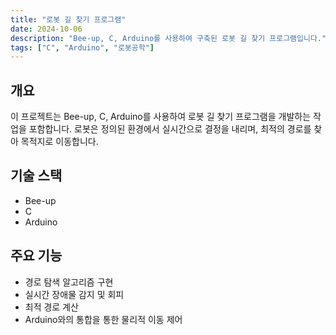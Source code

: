 ```yaml
---
title: "로봇 길 찾기 프로그램"
date: 2024-10-06
description: "Bee-up, C, Arduino를 사용하여 구축된 로봇 길 찾기 프로그램입니다."
tags: ["C", "Arduino", "로봇공학"]
---
```


## 개요
이 프로젝트는 Bee-up, C, Arduino를 사용하여 로봇 길 찾기 프로그램을 개발하는 작업을 포함합니다. 로봇은 정의된 환경에서 실시간으로 결정을 내리며, 최적의 경로를 찾아 목적지로 이동합니다.

## 기술 스택
- Bee-up
- C
- Arduino

## 주요 기능
- 경로 탐색 알고리즘 구현
- 실시간 장애물 감지 및 회피
- 최적 경로 계산
- Arduino와의 통합을 통한 물리적 이동 제어
